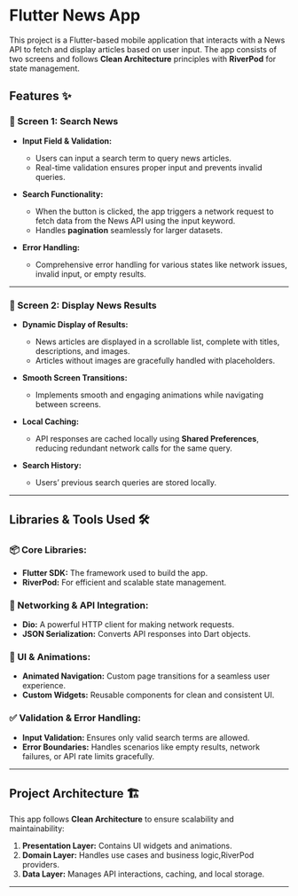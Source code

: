 # Flutter News App

This project is a Flutter-based mobile application that interacts with a News API to fetch and display articles based on user input. The app consists of two screens and follows **Clean Architecture** principles with **RiverPod** for state management.

## Features ✨

### 🌟 Screen 1: Search News
- **Input Field & Validation:**
    - Users can input a search term to query news articles.
    - Real-time validation ensures proper input and prevents invalid queries.

- **Search Functionality:**
    - When the button is clicked, the app triggers a network request to fetch data from the News API using the input keyword.
    - Handles **pagination** seamlessly for larger datasets.

- **Error Handling:**
    - Comprehensive error handling for various states like network issues, invalid input, or empty results.

---

### 🌟 Screen 2: Display News Results
- **Dynamic Display of Results:**
    - News articles are displayed in a scrollable list, complete with titles, descriptions, and images.
    - Articles without images are gracefully handled with placeholders.

- **Smooth Screen Transitions:**
    - Implements smooth and engaging animations while navigating between screens.

- **Local Caching:**
    - API responses are cached locally using **Shared Preferences**, reducing redundant network calls for the same query.

- **Search History:**
    - Users’ previous search queries are stored locally.

---

## Libraries & Tools Used 🛠

### 📦 Core Libraries:
- **Flutter SDK:** The framework used to build the app.
- **RiverPod:** For efficient and scalable state management.

### 🔗 Networking & API Integration:
- **Dio:** A powerful HTTP client for making network requests.
- **JSON Serialization:** Converts API responses into Dart objects.

### 🎨 UI & Animations:
- **Animated Navigation:** Custom page transitions for a seamless user experience.
- **Custom Widgets:** Reusable components for clean and consistent UI.

### ✅ Validation & Error Handling:
- **Input Validation:** Ensures only valid search terms are allowed.
- **Error Boundaries:** Handles scenarios like empty results, network failures, or API rate limits gracefully.

---

## Project Architecture 🏗

This app follows **Clean Architecture** to ensure scalability and maintainability:
1. **Presentation Layer:** Contains UI widgets and animations.
2. **Domain Layer:** Handles use cases and business logic,RiverPod providers.
3. **Data Layer:** Manages API interactions, caching, and local storage.

---
